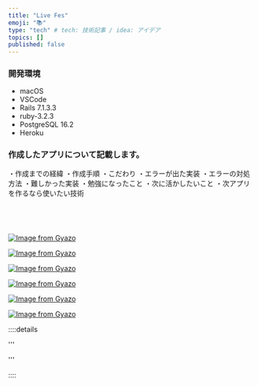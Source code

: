 ```yaml
---
title: "Live Fes"
emoji: "📚"
type: "tech" # tech: 技術記事 / idea: アイデア
topics: []
published: false
---
```

### 開発環境
- macOS
- VSCode
- Rails 7.1.3.3
- ruby-3.2.3
- PostgreSQL 16.2
- Heroku

### 作成したアプリについて記載します。
・作成までの経緯
・作成手順
・こだわり
・エラーが出た実装
・エラーの対処方法
・難しかった実装
・勉強になったこと
・次に活かしたいこと
・次アプリを作るなら使いたい技術
<br>
<br>
<br>

# 


[![Image from Gyazo](https://i.gyazo.com/d0464225116a9ddc0ac10edd5479c49d.gif)](https://gyazo.com/d0464225116a9ddc0ac10edd5479c49d)

[![Image from Gyazo](https://i.gyazo.com/f309a56998425c507c2882547688d38b.jpg)](https://gyazo.com/f309a56998425c507c2882547688d38b)


[![Image from Gyazo](https://i.gyazo.com/9781c6a06dbee59435befb55f9a27ba9.gif)](https://gyazo.com/9781c6a06dbee59435befb55f9a27ba9)


[![Image from Gyazo](https://i.gyazo.com/1cafc07782f7994c15d47209d8924dd7.gif)](https://gyazo.com/1cafc07782f7994c15d47209d8924dd7)

[![Image from Gyazo](https://i.gyazo.com/162e3d37b702396351c7f3876e20d77a.gif)](https://gyazo.com/162e3d37b702396351c7f3876e20d77a)

[![Image from Gyazo](https://i.gyazo.com/c5d167443140b2c222de275805d51ff0.gif)](https://gyazo.com/c5d167443140b2c222de275805d51ff0)

::::details 

'''


'''

::::

<br>
<br>
<br>